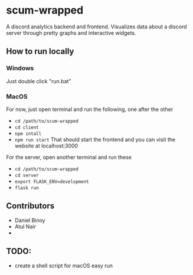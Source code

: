 # scum-wrapped
A discord analytics backend and frontend. Visualizes data about a discord
server through pretty graphs and interactive widgets. 

## How to run locally

### Windows
Just double click "run.bat"

### MacOS

For now, just open terminal and run the following, one after the other
- ```cd /path/to/scum-wrapped```
- ```cd client```
- ```npm intall```
- ```npm run start```
That should start the frontend and you can visit the website at localhost:3000

For the server, open another terminal and run these
- ```cd /path/to/scum-wrapped```
- ```cd server```
- ```export FLASK_ENV=development```
- ```flask run```

## Contributors
- Daniel Binoy
- Atul Nair 
- <add your names here to prove you know basic git>



## TODO:
- create a shell script for macOS easy run
